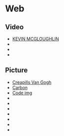 # Web

## Video

- [KEVIN MCGLOUGHLIN](https://www.kevinmcgloughlin.com/hhhhh)
- []()
- []()
- []()

## Picture

- [Creapills Van Gogh](https://creapills.com/van-gogh-vie-alireza-karimi-moghaddam-20191008)
- [Carbon](https://carbon.now.sh/)
- [Code img](https://codeimg.io/)
- []()
- []()
- []()
- []()
- []()
- []()
- []()
